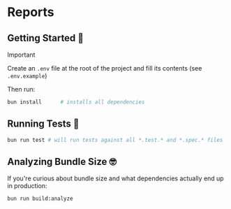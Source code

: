 # Reports

## Getting Started 🚀

> [!IMPORTANT]
> Create an `.env` file at the root of the project and fill its contents (see `.env.example`)

Then run:

```sh
bun install      # installs all dependencies
```

## Running Tests 🧪

```sh
bun run test # will run tests against all *.test.* and *.spec.* files
```

## Analyzing Bundle Size 🤓

If you're curious about bundle size and what dependencies actually end up in production:

```sh
bun run build:analyze
```
